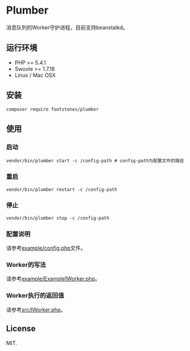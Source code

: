 Plumber
========

消息队列的Worker守护进程，目前支持beanstalkd。

## 运行环境

  * PHP >= 5.4.1
  * Swoole >= 1.7.18
  * Linux / Mac OSX

## 安装

```
composer require footstones/plumber
```

## 使用

### 启动
```
vendor/bin/plumber start -c /config-path # config-path为配置文件的路径
``` 

### 重启
```
vendor/bin/plumber restart -c /config-path
``` 

### 停止
```
vendor/bin/plumber stop -c /config-path
``` 

### 配置说明

请参考[example/config.php](example/config.php)文件。

### Worker的写法

请参考[example/Example1Worker.php](example/Example1Worker.php)。

### Worker执行的返回值

请参考[src/IWorker.php](src/IWorker.php)。

## License

MIT.
